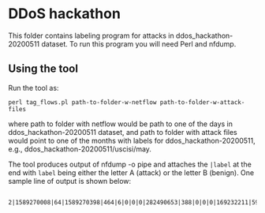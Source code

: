# DDoS hackathon

This folder contains labeling program for attacks in ddos_hackathon-20200511
dataset. To run this program you will need Perl and nfdump.

## Using the tool

Run the tool as:

    perl tag_flows.pl path-to-folder-w-netflow path-to-folder-w-attack-files

where path to folder with netflow would be path to one of the days in ddos_hackathon-20200511
dataset, and path to folder with attack files would point to one of the months with labels
for ddos_hackathon-20200511, e.g., ddos_hackathon-20200511/uscisi/may.

The tool produces output of nfdump -o pipe and attaches the `|label` at the end with
`label` being either the letter A (attack) or the letter B (benign). One sample line of
output is shown below:

       2|1589270008|64|1589270398|464|6|0|0|0|282490653|388|0|0|0|169232211|59176|0|0|663|680|24|0|122880|180699136|B